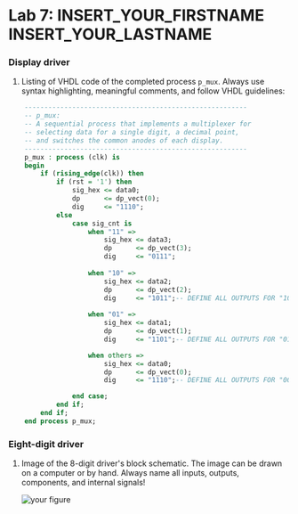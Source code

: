 # Lab 7: INSERT_YOUR_FIRSTNAME INSERT_YOUR_LASTNAME

### Display driver

1. Listing of VHDL code of the completed process `p_mux`. Always use syntax highlighting, meaningful comments, and follow VHDL guidelines:

```vhdl
    --------------------------------------------------------
    -- p_mux:
    -- A sequential process that implements a multiplexer for
    -- selecting data for a single digit, a decimal point,
    -- and switches the common anodes of each display.
    --------------------------------------------------------
    p_mux : process (clk) is
    begin
        if (rising_edge(clk)) then
            if (rst = '1') then
                sig_hex <= data0;
                dp      <= dp_vect(0);
                dig     <= "1110";
            else
                case sig_cnt is
                    when "11" =>
                        sig_hex <= data3;
                        dp      <= dp_vect(3);
                        dig     <= "0111";
                    
                    when "10" =>
                        sig_hex <= data2;
                        dp      <= dp_vect(2);
                        dig     <= "1011";-- DEFINE ALL OUTPUTS FOR "10" HERE
                    
                    when "01" =>
                        sig_hex <= data1;
                        dp      <= dp_vect(1);
                        dig     <= "1101";-- DEFINE ALL OUTPUTS FOR "01" HERE

                    when others =>
                        sig_hex <= data0;
                        dp      <= dp_vect(0);
                        dig     <= "1110";-- DEFINE ALL OUTPUTS FOR "00" HERE

                end case;
            end if;
        end if;
    end process p_mux;
```

### Eight-digit driver

1. Image of the 8-digit driver's block schematic. The image can be drawn on a computer or by hand. Always name all inputs, outputs, components, and internal signals!

   ![your figure](8dig_driver.png)